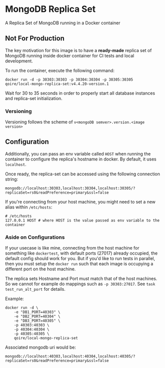 # MongoDB Replica Set

A Replica Set of MongoDB running in a Docker container

## Not For Production

The key motivation for this image is to have a **ready-made** replica set of MongoDB running inside docker container for CI tests and local development.

To run the container, execute the following command:

```shell
docker run -d -p 30303:30303 -p 30304:30304 -p 30305:30305 qoire/local-mongo-replica-set:v4.4.20-version.1
```

Wait for 30 to 35 seconds in order to properly start all database instances and replica-set initialization.

### Versioning

Versioning follows the scheme of `v<mongoDB semver>.version.<image version>`

## Configuration

Additionally, you can pass an env variable called `HOST` when running the container
to configure the replica's hostname in docker. By default, it uses `localhost`.

Once ready, the replica-set can be accessed using the following connection string:

```shell
mongodb://localhost:30303,localhost:30304,localhost:30305/?replicaSet=rs0&readPreference=primary&ssl=false
```

If you're connecting from your host machine, you might need to set a new alias within `/etc/hosts`:

```
# /etc/hosts
127.0.0.1 HOST # where HOST is the value passed as env variable to the container
```

### Aside on Configurations

If your usecase is like mine, connecting from the host machine for something
like `dockertest`, with default ports (27017) already occupied, the default
config should work for you. But if you'd like to run tests in parallel, then
you must setup the `docker run` such that each image is occupying a different
port on the host machine.

The replica sets Hostname and Port must match that of the host machines. So we
cannot for example do mappings such as `-p 30303:27017`. See
`task test_run_alt_port` for details.

Example:

```shell
docker run -d \
    -e "DB1_PORT=40303" \
    -e "DB2_PORT=40304" \
    -e "DB3_PORT=40305" \
    -p 40303:40303 \
    -p 40304:40304 \
    -p 40305:40305 \
    qoire/local-mongo-replica-set
```

Associated mongodb uri would be:

```shell
mongodb://localhost:40303,localhost:40304,localhost:40305/?replicaSet=rs0&readPreference=primary&ssl=false
```